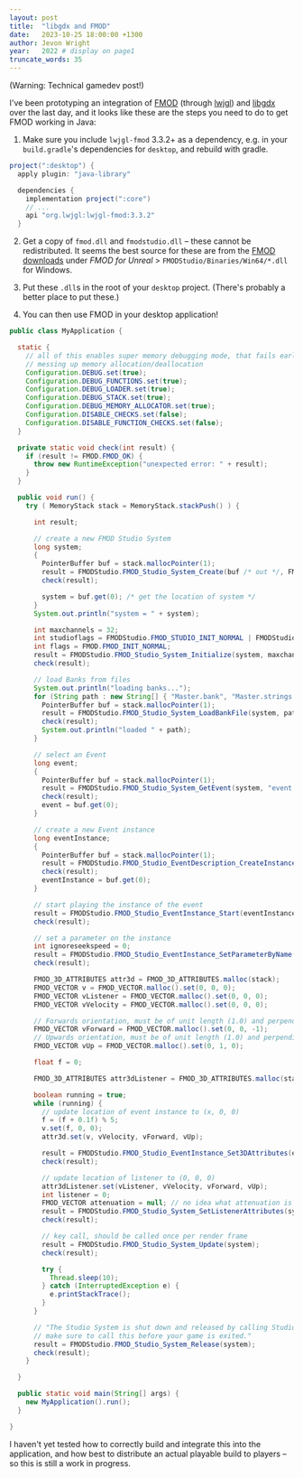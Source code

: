```yaml
---
layout: post
title:  "libgdx and FMOD"
date:   2023-10-25 18:00:00 +1300
author: Jevon Wright
year:   2022 # display on page1
truncate_words: 35
---
```


(Warning: Technical gamedev post!)

I've been prototyping an integration of [FMOD](https://www.fmod.com/)
(through [lwjgl](https://github.com/LWJGL/lwjgl3/issues/295)) and [libgdx](https://libgdx.com/) over the last day, and it looks
like these are the steps you need to do to get FMOD working in Java:

1. Make sure you include `lwjgl-fmod` 3.3.2+ as a dependency, e.g. in your `build.gradle`'s dependencies for `desktop`, and rebuild with gradle.

```gradle
project(":desktop") {
  apply plugin: "java-library"

  dependencies {
    implementation project(":core")
    // ...
    api "org.lwjgl:lwjgl-fmod:3.3.2"
  }
```

2. Get a copy of `fmod.dll` and `fmodstudio.dll` – these cannot be redistributed.
   It seems the best source for these are from the [FMOD downloads](https://www.fmod.com/download#fmodforunreal)
   under _FMOD for Unreal_ > `FMODStudio/Binaries/Win64/*.dll` for Windows.

3. Put these `.dll`s in the root of your `desktop` project. (There's probably a better place to put these.)

4. You can then use FMOD in your desktop application!

```java
public class MyApplication {

  static {
    // all of this enables super memory debugging mode, that fails early if you're
    // messing up memory allocation/deallocation
    Configuration.DEBUG.set(true);
    Configuration.DEBUG_FUNCTIONS.set(true);
    Configuration.DEBUG_LOADER.set(true);
    Configuration.DEBUG_STACK.set(true);
    Configuration.DEBUG_MEMORY_ALLOCATOR.set(true);
    Configuration.DISABLE_CHECKS.set(false);
    Configuration.DISABLE_FUNCTION_CHECKS.set(false);
  }

  private static void check(int result) {
    if (result != FMOD.FMOD_OK) {
      throw new RuntimeException("unexpected error: " + result);
    }
  }

  public void run() {
    try ( MemoryStack stack = MemoryStack.stackPush() ) {

      int result;

      // create a new FMOD Studio System
      long system;
      {
        PointerBuffer buf = stack.mallocPointer(1);
        result = FMODStudio.FMOD_Studio_System_Create(buf /* out */, FMOD.FMOD_VERSION);
        check(result);

        system = buf.get(0); /* get the location of system */
      }
      System.out.println("system = " + system);

      int maxchannels = 32;
      int studioflags = FMODStudio.FMOD_STUDIO_INIT_NORMAL | FMODStudio.FMOD_STUDIO_INIT_LIVEUPDATE;
      int flags = FMOD.FMOD_INIT_NORMAL;
      result = FMODStudio.FMOD_Studio_System_Initialize(system, maxchannels, studioflags, flags, 0 /* null */);
      check(result);

      // load Banks from files
      System.out.println("loading banks...");
      for (String path : new String[] { "Master.bank", "Master.strings.bank", "Vehicles.bank", "SFX.bank" }) {
        PointerBuffer buf = stack.mallocPointer(1);
        result = FMODStudio.FMOD_Studio_System_LoadBankFile(system, path, FMODStudio.FMOD_STUDIO_LOAD_BANK_NORMAL, buf);
        check(result);
        System.out.println("loaded " + path);
      }

      // select an Event
      long event;
      {
        PointerBuffer buf = stack.mallocPointer(1);
        result = FMODStudio.FMOD_Studio_System_GetEvent(system, "event:/Vehicles/Car Engine", buf);
        check(result);
        event = buf.get(0);
      }

      // create a new Event instance
      long eventInstance;
      {
        PointerBuffer buf = stack.mallocPointer(1);
        result = FMODStudio.FMOD_Studio_EventDescription_CreateInstance(event, buf);
        check(result);
        eventInstance = buf.get(0);
      }

      // start playing the instance of the event
      result = FMODStudio.FMOD_Studio_EventInstance_Start(eventInstance);
      check(result);

      // set a parameter on the instance
      int ignoreseekspeed = 0;
      result = FMODStudio.FMOD_Studio_EventInstance_SetParameterByName(eventInstance, "RPM", 2400, ignoreseekspeed);
      check(result);

      FMOD_3D_ATTRIBUTES attr3d = FMOD_3D_ATTRIBUTES.malloc(stack);
      FMOD_VECTOR v = FMOD_VECTOR.malloc().set(0, 0, 0);
      FMOD_VECTOR vListener = FMOD_VECTOR.malloc().set(0, 0, 0);
      FMOD_VECTOR vVelocity = FMOD_VECTOR.malloc().set(0, 0, 0);

      // Forwards orientation, must be of unit length (1.0) and perpendicular to up.
      FMOD_VECTOR vForward = FMOD_VECTOR.malloc().set(0, 0, -1);
      // Upwards orientation, must be of unit length (1.0) and perpendicular to forward.
      FMOD_VECTOR vUp = FMOD_VECTOR.malloc().set(0, 1, 0);

      float f = 0;

      FMOD_3D_ATTRIBUTES attr3dListener = FMOD_3D_ATTRIBUTES.malloc(stack);

      boolean running = true;
      while (running) {
        // update location of event instance to (x, 0, 0)
        f = (f + 0.1f) % 5;
        v.set(f, 0, 0);
        attr3d.set(v, vVelocity, vForward, vUp);

        result = FMODStudio.FMOD_Studio_EventInstance_Set3DAttributes(eventInstance, attr3d);
        check(result);

        // update location of listener to (0, 0, 0)
        attr3dListener.set(vListener, vVelocity, vForward, vUp);
        int listener = 0;
        FMOD_VECTOR attenuation = null; // no idea what attenuation is
        result = FMODStudio.FMOD_Studio_System_SetListenerAttributes(system, listener, attr3dListener, attenuation);
        check(result);

        // key call, should be called once per render frame
        result = FMODStudio.FMOD_Studio_System_Update(system);
        check(result);

        try {
          Thread.sleep(10);
        } catch (InterruptedException e) {
          e.printStackTrace();
        }
      }

      // "The Studio System is shut down and released by calling Studio::System::release,
      // make sure to call this before your game is exited."
      result = FMODStudio.FMOD_Studio_System_Release(system);
      check(result);
    }

  }

  public static void main(String[] args) {
    new MyApplication().run();
  }

}
```

I haven't yet tested how to correctly build and integrate this into the application,
and how best to distribute an actual playable build to players – so this is still a work in progress.
